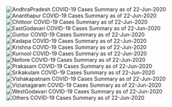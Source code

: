 
<img src="https://deepuhub.github.io/COVID-19/GraphsGenerated/22-Jun-2020/Last24Hrs_AndhraPradesh_22-Jun-2020.jpg" alt="AndhraPradesh COVID-19 Cases Summary as of 22-Jun-2020">
 <br>
<img src="https://deepuhub.github.io/COVID-19/GraphsGenerated/22-Jun-2020/Last24Hrs_Ananthapur_22-Jun-2020.jpg" alt="Ananthapur COVID-19 Cases Summary as of 22-Jun-2020">
 <br>
<img src="https://deepuhub.github.io/COVID-19/GraphsGenerated/22-Jun-2020/Last24Hrs_Chittoor_22-Jun-2020.jpg" alt="Chittoor COVID-19 Cases Summary as of 22-Jun-2020">
 <br>
<img src="https://deepuhub.github.io/COVID-19/GraphsGenerated/22-Jun-2020/Last24Hrs_EastGodavari_22-Jun-2020.jpg" alt="EastGodavari COVID-19 Cases Summary as of 22-Jun-2020">
 <br>
<img src="https://deepuhub.github.io/COVID-19/GraphsGenerated/22-Jun-2020/Last24Hrs_Guntur_22-Jun-2020.jpg" alt="Guntur COVID-19 Cases Summary as of 22-Jun-2020">
 <br>
<img src="https://deepuhub.github.io/COVID-19/GraphsGenerated/22-Jun-2020/Last24Hrs_Kadapa_22-Jun-2020.jpg" alt="Kadapa COVID-19 Cases Summary as of 22-Jun-2020">
 <br>
<img src="https://deepuhub.github.io/COVID-19/GraphsGenerated/22-Jun-2020/Last24Hrs_Krishna_22-Jun-2020.jpg" alt="Krishna COVID-19 Cases Summary as of 22-Jun-2020">
 <br>
<img src="https://deepuhub.github.io/COVID-19/GraphsGenerated/22-Jun-2020/Last24Hrs_Kurnool_22-Jun-2020.jpg" alt="Kurnool COVID-19 Cases Summary as of 22-Jun-2020">
 <br>
<img src="https://deepuhub.github.io/COVID-19/GraphsGenerated/22-Jun-2020/Last24Hrs_Nellore_22-Jun-2020.jpg" alt="Nellore COVID-19 Cases Summary as of 22-Jun-2020">
 <br>
<img src="https://deepuhub.github.io/COVID-19/GraphsGenerated/22-Jun-2020/Last24Hrs_Prakasam_22-Jun-2020.jpg" alt="Prakasam COVID-19 Cases Summary as of 22-Jun-2020">
 <br>
<img src="https://deepuhub.github.io/COVID-19/GraphsGenerated/22-Jun-2020/Last24Hrs_Srikakulam_22-Jun-2020.jpg" alt="Srikakulam COVID-19 Cases Summary as of 22-Jun-2020">
 <br>
<img src="https://deepuhub.github.io/COVID-19/GraphsGenerated/22-Jun-2020/Last24Hrs_Vishakapatnam_22-Jun-2020.jpg" alt="Vishakapatnam COVID-19 Cases Summary as of 22-Jun-2020">
 <br>
<img src="https://deepuhub.github.io/COVID-19/GraphsGenerated/22-Jun-2020/Last24Hrs_Vizianagaram_22-Jun-2020.jpg" alt="Vizianagaram COVID-19 Cases Summary as of 22-Jun-2020">
 <br>
<img src="https://deepuhub.github.io/COVID-19/GraphsGenerated/22-Jun-2020/Last24Hrs_WestGodavari_22-Jun-2020.jpg" alt="WestGodavari COVID-19 Cases Summary as of 22-Jun-2020">
 <br>
 <img src="https://deepuhub.github.io/COVID-19/GraphsGenerated/22-Jun-2020/Last24Hrs_Others_22-Jun-2020.jpg" alt="Others COVID-19 Cases Summary as of 22-Jun-2020">
 <br>

